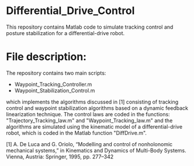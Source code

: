 # Differential_Drive_Control

This repository contains Matlab code to simulate tracking control and posture stabilization for a differential-drive robot. 

# File description: 

The repository contains two main scripts: 

- Waypoint_Tracking_Controller.m
- Waypoint_Stabilization_Control.m

which implements the algorithms discussed in [1] consisting of tracking control and waypoint stabilization algorithms based on a dynamic feedback linearization technique. The control laws are coded in the functions: "Trajectory_Tracking_law.m"  and "Waypoint_Tracking_law.m" and the algorithms are simulated using the kinematic model of a differential-drive robot, which is coded in the Matlab function "DiffDrive.m".


[1] A. De Luca and G. Oriolo, “Modelling and control of nonholonomic mechanical systems,” in Kinematics and Dynamics of Multi-Body Systems. Vienna, Austria: Springer, 1995, pp. 277–342
